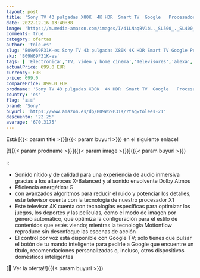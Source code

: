 ```yaml
---
layout: post
title: 'Sony TV 43 pulgadas X80K  4K HDR  Smart TV  Google   Procesador X1  Dolby Atmos-Vision  Asistente de voz integrado compatible con Alexa  Pantalla Triluminos Pro'
date: 2022-12-16 13:40:38
image: 'https://m.media-amazon.com/images/I/41LNaqBV1bL._SL500_._SL400_.jpg'
comments: true
category: ofertas
author: 'tole.es'
slug: 'B09W69P31K-es Sony TV 43 pulgadas X80K 4K HDR Smart TV Google Procesador...'
sku: 'B09W69P31K-es'
tags: [ 'Electrónica','TV, vídeo y home cinema','Televisores','alexa','sony','🇪🇸', ]
actualPrice: 699.0 EUR
currency: EUR
price: 699.0
comparePrice: 899.0 EUR
prodname: 'Sony TV 43 pulgadas X80K  4K HDR  Smart TV  Google   Procesador X1  Dolby Atmos-Vision  Asistente de voz integrado compatible con Alexa  Pantalla Triluminos Pro'
country: 'es'
flag: '🇪🇸'
brand: 'Sony'
buyurl: 'https://www.amazon.es/dp/B09W69P31K/?tag=tolees-21'
descuento: '22.25'
average: '670.3175'
---
```


Está [{{< param title >}}]({{< param buyurl >}}) en el siguiente enlace!

[![{{< param prodname >}}]({{< param image >}})]({{< param buyurl >}})

ℹ️:

- Sonido nítido y de calidad para una experiencia de audio inmersiva gracias a los altavoces X-Balanced y al sonido envolvente Dolby Atmos
- Eficiencia energética: G
- con avanzados algoritmos para reducir el ruido y potenciar los detalles, este televisor cuenta con la tecnología de nuestro procesador X1
- Este televisor 4K cuenta con tecnologías específicas para optimizar los juegos, los deportes y las películas, como el modo de imagen por género automático, que optimiza la configuración para el estilo de contenidos que estés viendo; mientras la tecnología Motionflow reproduce sin desenfoque las escenas de acción
- El control por voz está disponible con Google TV; sólo tienes que pulsar el botón de tu mando inteligente para pedirle a Google que encuentre un título, recomendaciones personalizadas o, incluso, otros dispositivos domésticos inteligentes

[🛒 Ver la oferta!!]({{< param buyurl >}})
